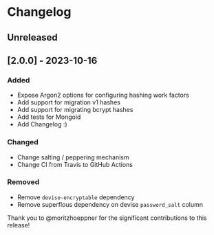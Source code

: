 # Changelog 

## Unreleased

## [2.0.0] - 2023-10-16

### Added
- Expose Argon2 options for configuring hashing work factors
- Add support for migration v1 hashes
- Add support for migrating bcrypt hashes
- Add tests for Mongoid
- Add Changelog :)
 
### Changed
- Change salting / peppering mechanism
- Change CI from Travis to GitHub Actions
 
### Removed 
- Remove `devise-encryptable` dependency
- Remove superflous dependency on devise `password_salt` column

Thank you to @moritzhoeppner for the significant contributions to this release!

